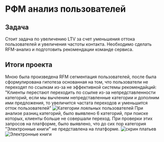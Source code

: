# РФМ анализ пользователей
## Задача
Стоит задача по увеличению LTV за счет уменьшения оттока пользователей и увеличения частоты контакта. Необходимо сделать RFM-анализ и подготовить рекомендации команде сервиса.
## Итоги проекта
Мною была произведена RFM сегментация пользователей, после была сформулирована гипотеза основанная на том, что пользователи не переходят по ссылкам из-за не эффективной системы рекомендайций:
"Клиенты перестают переходить по ссылке из-за непредставленности категорий, если мы вычленим непредставленные категории и дополним ими предложения, то увеличится частата переходов и уменьшится отток пользователей"
![Категории лояльных пользователей](https://user-images.githubusercontent.com/106814489/178262028-e621ceb8-761c-4811-834d-ea9ccb9180d2.png)
При анализе разниц категорий, было выявлено 6 категорий, при поиске которых, клиенты больше не совершали переход.
При проверки этих запросов на платформе, было выявлено, что до сих пор категория "Электронные книги" не представлена на платформе.
![скрин платьев](https://user-images.githubusercontent.com/106814489/179523036-2cfbc220-37e8-4eff-aeba-c2d1f135cfe7.PNG)![Электронные книги](https://user-images.githubusercontent.com/106814489/179523052-de72fa25-85be-4ab3-858f-f20987384ba4.PNG)

